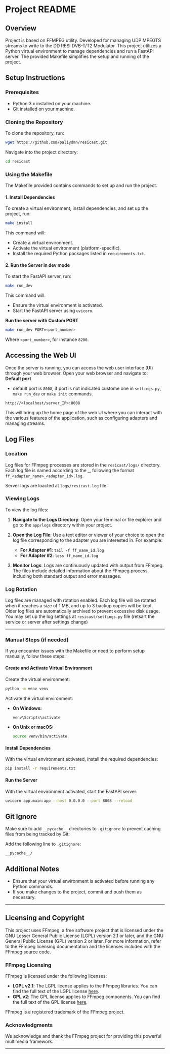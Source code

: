 # Project README

## Overview

Project is based on FFMPEG utility. Developed for managing UDP MPEGTS streams to write to the DD RESI DVB-T/T2 Modulator. 
This project utilizes a Python virtual environment to manage dependencies and run a FastAPI server. The provided Makefile simplifies the setup and running of the project.

## Setup Instructions

### Prerequisites

- Python 3.x installed on your machine.
- Git installed on your machine.

### Cloning the Repository

To clone the repository, run:

```sh
wget https://github.com/paliydmn/resicast.git
```

Navigate into the project directory:

```sh
cd resicast
```

### Using the Makefile

The Makefile provided contains commands to set up and run the project.

#### 1. Install Dependencies

To create a virtual environment, install dependencies, and set up the project, run:

```sh
make install
```

This command will:

- Create a virtual environment.
- Activate the virtual environment (platform-specific).
- Install the required Python packages listed in `requirements.txt`.

#### 2. Run the Server in dev mode

To start the FastAPI server, run:

```sh
make run_dev
```

This command will:

- Ensure the virtual environment is activated.
- Start the FastAPI server using `uvicorn`.

**Run the server with Custom PORT**

```sh
make run_dev PORT=<port_number>
```
Where `<port_number>`, for instance `8200`. 

## Accessing the Web UI

Once the server is running, you can access the web user interface (UI) through your web browser. Open your web browser and navigate to:
**Default port**
 - default port is `8008`, if port is not indicated custome one in `settings.py`, `make run_dev` or `make init` commands. 
```
http://<localhost/server_IP>:8008
```

This will bring up the home page of the web UI where you can interact with the various features of the application, such as configuring adapters and managing streams.

## Log Files

### Location

Log files for FFmpeg processes are stored in the `resicast/logs/` directory. Each log file is named according to the <adapter name>_<adapter id>, following the format `ff_<adapter_name>_<adapter_id>.log`. 

Server logs are loacted at `logs/resicast.log` file.

### Viewing Logs

To view the log files:

1. **Navigate to the Logs Directory**: Open your terminal or file explorer and go to the `app/logs` directory within your project.

2. **Open the Log File**: Use a text editor or viewer of your choice to open the log file corresponding to the adapter you are interested in. For example:
   - **For Adapter #1**: `tail -f ff_name_id.log`
   - **For Adapter #2**: `less ff_name_id.log`

3. **Monitor Logs**: Logs are continuously updated with output from FFmpeg. The files include detailed information about the FFmpeg process, including both standard output and error messages.

### Log Rotation

Log files are managed with rotation enabled. Each log file will be rotated when it reaches a size of 1 MB, and up to 3 backup copies will be kept. Older log files are automatically archived to prevent excessive disk usage.
You may set up the log settings at `resicast/settings.py` file (retsart the service or server after settings change)

---

### Manual Steps (if needed)

If you encounter issues with the Makefile or need to perform setup manually, follow these steps:

#### Create and Activate Virtual Environment

Create the virtual environment:

```sh
python -m venv venv
```

Activate the virtual environment:

- **On Windows:**

  ```sh
  venv\Scripts\activate
  ```

- **On Unix or macOS:**

  ```sh
  source venv/bin/activate
  ```

#### Install Dependencies

With the virtual environment activated, install the required dependencies:

```sh
pip install -r requirements.txt
```

#### Run the Server

With the virtual environment activated, start the FastAPI server:

```sh
uvicorn app.main:app --host 0.0.0.0 --port 8008 --reload
```

## Git Ignore

Make sure to add `__pycache__` directories to `.gitignore` to prevent caching files from being tracked by Git:

Add the following line to `.gitignore`:

```
__pycache__/
```

## Additional Notes

- Ensure that your virtual environment is activated before running any Python commands.
- If you make changes to the project, commit and push them as necessary.

---

## Licensing and Copyright

This project uses FFmpeg, a free software project that is licensed under the GNU Lesser General Public License (LGPL) version 2.1 or later, and the GNU General Public License (GPL) version 2 or later. For more information, refer to the FFmpeg licensing documentation and the licenses included with the FFmpeg source code.

### FFmpeg Licensing

FFmpeg is licensed under the following licenses:
- **LGPL v2.1**: The LGPL license applies to the FFmpeg libraries. You can find the full text of the LGPL license [here](https://www.gnu.org/licenses/lgpl-2.1.html).
- **GPL v2**: The GPL license applies to FFmpeg components. You can find the full text of the GPL license [here](https://www.gnu.org/licenses/gpl-2.0.html).

FFmpeg is a registered trademark of the FFmpeg project. 

### Acknowledgments

We acknowledge and thank the FFmpeg project for providing this powerful multimedia framework.

---
